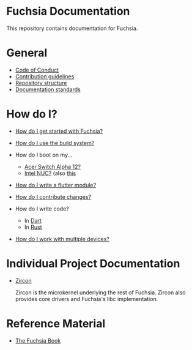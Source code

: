 Fuchsia Documentation
=======================================

This repository contains documentation for Fuchsia.

# General

+ [Code of Conduct](/CODE_OF_CONDUCT.md)
+ [Contribution guidelines](/CONTRIBUTING.md)
+ [Repository structure](/layer_repository_structure.md)
+ [Documentation standards](/documentation_standards.md)


# How do I?

+ [How do I get started with Fuchsia?][getting_started]

+ [How do I use the build system?][build_system]

+ How do I boot on my...
  + [Acer Switch Alpha 12?][acer_12]
  + [Intel NUC?][intel_nuc] (also [this](/developing_on_nuc.md)

+ [How do I write a flutter module?][flutter_module]

+ [How do I contribute changes?][contributing]

+ How do I write code?
  + In [Dart](/dart.md)
  + In [Rust](/rust.md)

+ [How do I work with multiple devices?](/multi_device.md)


# Individual Project Documentation

+ [Zircon][zircon]

    Zircon is the microkernel underlying the rest of Fuchsia. Zircon
    also provides core drivers and Fuchsia's libc implementation.


# Reference Material

+ [The Fuchsia Book](book.md)


[zircon]: https://fuchsia.googlesource.com/zircon/+/master/README.md "Zircon"
[getting_started]: getting_started.md "Getting started"
[build_system]: build_system.md "Build system"
[acer_12]: https://fuchsia.googlesource.com/zircon/+/master/docs/targets/acer12.md "Acer 12"
[intel_nuc]: https://fuchsia.googlesource.com/zircon/+/master/docs/targets/nuc.md "Intel NUC"
[flutter_module]: https://fuchsia.googlesource.com/peridot/+/master/examples/HOWTO_FLUTTER.md "Flutter modules"
[contributing]: /CONTRIBUTING.md "Contributing changes"
